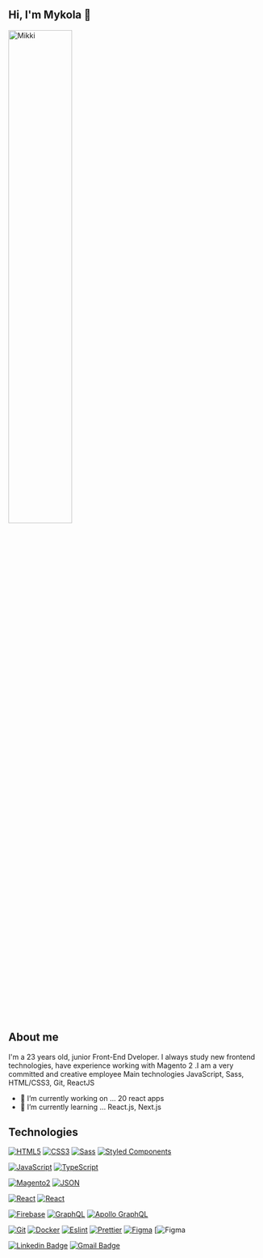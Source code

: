 ## Hi, I'm  Mykola  👋

<img width="50%" height="50%" src="https://blush.ly/OhsVvNwJO/p?bg=66b8da"   alt="Mikki">

## About me  
I'm a 23 years old, junior Front-End Dveloper. I always study new frontend technologies, have experience working with Magento 2 .I am a very committed and creative employee 
Main technologies JavaScript, Sass, HTML/CSS3, Git, ReactJS


- 🔭 I’m currently working on ... 20 react apps
- 🌱 I’m currently learning ... React.js, Next.js
## Technologies 

[![HTML5](https://img.shields.io/badge/-HTML5-E34F26?style=flat-square&logo=html5&logoColor=white&link=https://github.com/MykolaRudnev)](https://github.com/MykolaRudnev)
[![CSS3](https://img.shields.io/badge/-CSS3-1572B6?style=flat-square&logo=css3&link=https://github.com/MykolaRudnev)](https://github.com/MykolaRudnev)
[![Sass](https://img.shields.io/badge/-Sass-black?style=flat-square&logo=Sass&logoColor=pink)](https://github.com/MykolaRudnev)
[![Styled Components](https://img.shields.io/badge/-StyledComponents-black?style=flat-square&logo=Styled-Components)](https://github.com/MykolaRudnev)

[![JavaScript](https://img.shields.io/badge/-JavaScript-black?style=flat-square&logo=javascript&link=https://github.com/MykolaRudnev)](https://github.com/MykolaRudnev)
[![TypeScript](https://img.shields.io/badge/-TypeScript-007ACC?style=flat-square&logo=typescript&link=https://github.com/MykolaRudnev)](https://github.com/MykolaRudnev)

[![Magento2](https://img.shields.io/badge/-Magento2-orange?style=flat-square&logo=Magento&logoColor=white)](https://github.com/MykolaRudnev)
[![JSON](https://img.shields.io/badge/-JSON-black?style=flat-square&logo=JSON&logoColor=white)](https://github.com/MykolaRudnev)

[![React](https://img.shields.io/badge/-React-black?style=flat-square&logo=react)](https://github.com/MykolaRudnev)
[![React](https://img.shields.io/badge/-Hooks-black?style=flat-square&logo=react)](https://github.com/MykolaRudnev)

[![Firebase](https://img.shields.io/badge/-Firebase-orange?style=flat-square&logo=Firebase&logoColor=white)](https://github.com/MykolaRudnev)
[![GraphQL](https://img.shields.io/badge/-GraphQL-E10098?style=flat-square&logo=graphql&link=https://github.com/MykolaRudnev)](https://github.com/MykolaRudnev)
[![Apollo GraphQL](https://img.shields.io/badge/-Apollo%20GraphQL-311C87?style=flat-square&logo=apollo-graphql&link=https://github.com/MykolaRudnev)](https://github.com/MykolaRudnev)

[![Git](https://img.shields.io/badge/-Git-black?style=flat-square&logo=git&link=https://github.com/olafsulich/)](https://github.com/MykolaRudnev)
[![Docker](https://img.shields.io/badge/-Docker-black?style=flat-square&logo=docker)](https://github.com/MykolaRudnev)
[![Eslint](https://img.shields.io/badge/-Eslint-purple?style=flat-square&logo=Eslint&logoColor=white)](https://github.com/MykolaRudnev)
[![Prettier](https://img.shields.io/badge/-Prettier-black?style=flat-square&logo=Prettier&logoColor=white)](https://github.com/MykolaRudnev)
[![Figma](https://img.shields.io/badge/-Figma-gray?style=flat-square&logo=Figma)](https://github.com/MykolaRudnev)
[![Figma](https://img.shields.io/badge/-Bitbucket-blue?style=flat-square&logo=Bitbucket&logoColor=white)

[![Linkedin Badge](https://img.shields.io/badge/-LinkedIn-blue?style=flat-square&logo=Linkedin&logoColor=white&link=https://www.linkedin.com/in/mykola-rudnev-1525a5145/)](https://www.linkedin.com/in/mykola-rudnev-1525a5145/)
[![Gmail Badge](https://img.shields.io/badge/-Gmail-c14438?style=flat-square&logo=Gmail&logoColor=white&link=mailto:rudnevmykola@gmail.com)](mailto:rudnevmykola@gmail.com)
